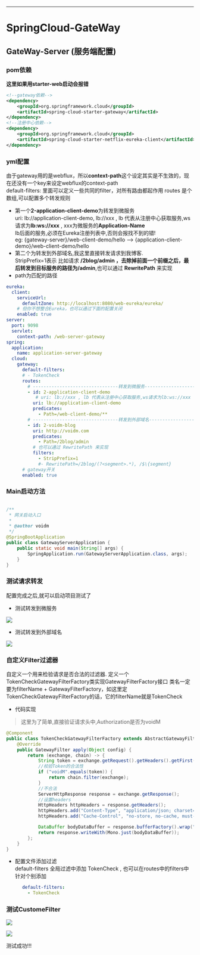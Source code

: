 ------------

# SpringCloud-GateWay

## GateWay-Server (服务端配置)
### pom依赖

**这里如果用starter-web启动会报错**
```xml
<!--gateway依赖-->
<dependency>
    <groupId>org.springframework.cloud</groupId>
    <artifactId>spring-cloud-starter-gateway</artifactId>
</dependency>
<!--注册中心依赖-->
<dependency>
    <groupId>org.springframework.cloud</groupId>
    <artifactId>spring-cloud-starter-netflix-eureka-client</artifactId>
</dependency>
```

### yml配置

由于gateway用的是webflux，所以**context-path**这个设定其实是不生效的，现在还没有一个key来设定webflux的context-path  
default-filters: 里面可以定义一些共同的filter，对所有路由都起作用
routes 是个数组,可以配置多个转发规则
 - 第一个**2-application-client-demo**为转发到微服务  
 uri: lb://application-client-demo,  lb://xxx , lb 代表从注册中心获取服务,ws请求为**lb:ws://xxx** , xxx为微服务的**Application-Name**  
 lb后面的服务,必须在Eureka注册列表中,否则会报找不到的错!  
 eg: {gateway-server}/web-client-demo/hello  --> {application-client-demo}/web-client-demo/hello
 - 第二个为转发到外部域名,我这里直接转发请求到我博客.  
 StripPrefix=1表示 比如请求 **/2blog/admin **，去除掉前面一个前缀之后，最后转发到目标服务的路径为**/admin**,也可以通过 **RewritePath** 来实现
 - path为匹配的路径

```yml
eureka:
  client:
    serviceUrl:
      defaultZone: http://localhost:8080/web-eureka/eureka/
    # 但你不想整合Eureka，也可以通过下面的配置关闭
    enabled: true
server:
  port: 9098
  servlet:
    context-path: /web-server-gateway
spring:
  application:
    name: application-server-gateway
  cloud:
    gateway:
      default-filters:
      # - TokenCheck
      routes:
        # --------------------------------转发到微服务------------------------------------
        - id: 2-application-client-demo
           # uri: lb://xxx , lb 代表从注册中心获取服务,ws请求为lb:ws://xxx
          uri: lb://application-client-demo
          predicates:
            - Path=/web-client-demo/**
        # --------------------------------转发到外部域名------------------------------------
        - id: 2-voidm-blog
          uri: http://voidm.com
          predicates:
            - Path=/2blog/admin
          # 也可以通过 RewritePath 来实现
          filters:
            - StripPrefix=1
            #- RewritePath=/2blog/(?<segment>.*), /$\{segment}
      # gateway开关
      enabled: true
```

### Main启动方法
```java

/**
 * 网关启动入口
 *
 * @author voidm
 */
@SpringBootApplication
public class GatewayServerApplication {
    public static void main(String[] args) {
        SpringApplication.run(GatewayServerApplication.class, args);
    }
}
```

### 测试请求转发

配置完成之后,就可以启动项目测试了

- 测试转发到微服务

[![](http://voidm.com/wp-content/uploads/2019/01/TIM截图20190121132350.png)](http://voidm.com/wp-content/uploads/2019/01/TIM截图20190121132350.png)

- 测试转发到外部域名

[![](http://voidm.com/wp-content/uploads/2019/01/TIM截图20190121132822.png)](http://voidm.com/wp-content/uploads/2019/01/TIM截图20190121132822.png)

### 自定义Filter过滤器

自定义一个用来检验请求是否合法的过滤器.
定义一个TokenCheckGatewayFilterFactory类实现GatewayFilterFactory接口
类名一定要为filterName + GatewayFilterFactory，如这里定 TokenCheckGatewayFilterFactory的话，它的filterName就是TokenCheck

- 代码实现

> 这里为了简单,直接验证请求头中,Authorization是否为voidM

```java
@Component
public class TokenCheckGatewayFilterFactory extends AbstractGatewayFilterFactory<Object> {
    @Override
    public GatewayFilter apply(Object config) {
        return (exchange, chain) -> {
            String token = exchange.getRequest().getHeaders().getFirst("Authorization");
            //校验Token的合法性
            if ("voidM".equals(token)) {
                return chain.filter(exchange);
            }
            //不合法
            ServerHttpResponse response = exchange.getResponse();
            //设置headers
            HttpHeaders httpHeaders = response.getHeaders();
            httpHeaders.add("Content-Type", "application/json; charset=UTF-8");
            httpHeaders.add("Cache-Control", "no-store, no-cache, must-revalidate, max-age=0");

            DataBuffer bodyDataBuffer = response.bufferFactory().wrap("token 不合法".getBytes());
            return response.writeWith(Mono.just(bodyDataBuffer));
        };
    }
}
```

- 配置文件添加过滤  
default-filters 全局过滤中添加 TokenCheck , 也可以在routes中的filters中针对个别添加
```yml
      default-filters:
        - TokenCheck
```

### 测试CustomeFilter

[![](http://voidm.com/wp-content/uploads/2019/01/TIM截图20190121133725.png)](http://voidm.com/wp-content/uploads/2019/01/TIM截图20190121133725.png)

[![](http://voidm.com/wp-content/uploads/2019/01/TIM截图20190121133802.png)](http://voidm.com/wp-content/uploads/2019/01/TIM截图20190121133802.png)

测试成功!!!
